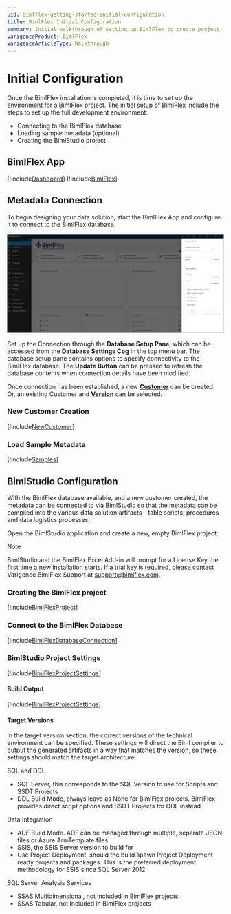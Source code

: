 ```yaml
---
uid: bimlflex-getting-started-initial-configuration
title: BimlFlex Initial Configuration
summary: Initial walkthrough of setting up BimlFlex to create project, connect database, and load sample metadata
varigenceProduct: BimlFlex
varigenceArticleType: Walkthrough
---
```

# Initial Configuration

Once the BimlFlex installation is completed, it is time to set up the environment for a BimlFlex project. The initial setup of BimlFlex include the steps to set up the full development environment:

* Connecting to the BimlFlex database
* Loading sample metadata (optional)
* Creating the BimlStudio project

## BimlFlex App

[!include[Dashboard](../metadata-editors/_incl-header-dashboard.md)]
[!include[BimlFlex](../metadata-editors/_incl-header-bimlflex-app.md)]

## Metadata Connection

To begin designing your data solution, start the BimlFlex App and configure it to connect to the BimlFlex database.

![BimlFlex App Setup Pane](images/bfx-new-connection.png "BimlFlex App Setup Pane")

Set up the Connection through the **Database Setup Pane**, which can be accessed from the **Database Settings Cog** in the top menu bar. The database setup pane contains options to specify connectivity to the BimlFlex database. The **Update Button** can be pressed to refresh the database contents when connection details have been modified.

Once connection has been established, a new [**Customer**](xref:bimlflex-concepts-customer) can be created. Or, an existing Customer and [**Version**](xref:bimlflex-concepts-version) can be selected.

### New Customer Creation

[!include[NewCustomer](../metadata-editors/_incl-header-new-customer.md)]

### Load Sample Metadata

[!include[Samples](_incl-header-samples.md)]

## BimlStudio Configuration

With the BimlFlex database available, and a new customer created, the metadata can be connected to via BimlStudio so that the metadata can be compiled into the various data solution artifacts - table scripts, procedures and data logistics processes.

Open the BimlStudio application and create a new, empty BimlFlex project.

> [!NOTE]
> BimlStudio and the BimlFlex Excel Add-in will prompt for a License Key the first time a new installation starts.
> If a trial key is required, please contact Varigence BimlFlex Support at [support@bimlflex.com](mailto:support@bimlflex.com).

### Creating the BimlFlex project

[!include[BimlFlexProject](../build-and-deployment/_incl-header-bimlstudio-project.md)]

### Connect to the BimlFlex Database

[!include[BimlFlexDatabaseConnection](../build-and-deployment/_incl-header-bimlstudio-connect.md)]

### BimlStudio Project Settings

[!include[BimlFlexProjectSettings](../build-and-deployment/_incl-header-bimlstudio-project-settings.md)]

#### Build Output

[!include[BimlFlexProjectSettings](../build-and-deployment/_incl-header-bimlstudio-project-build-output-settings.md)]

#### Target Versions

In the target version section, the correct versions of the technical environment can be specified. These settings will direct the Biml compiler to output the generated artifacts in a way that matches the version, so these settings should match the target architecture.

SQL and DDL

* SQL Server, this corresponds to the SQL Version to use for Scripts and SSDT Projects
* DDL Build Mode, always leave as None for BimlFlex projects. BimlFlex provides direct script options and SSDT Projects for DDL instead

Data Integration

* ADF Build Mode. ADF can be managed through multiple, separate JSON files or Azure ArmTemplate files
* SSIS, the SSIS Server version to build for
* Use Project Deployment, should the build spawn Project Deployment ready projects and packages. This is the preferred deployment methodology for SSIS since SQL Server 2012

SQL Server Analysis Services

* SSAS Multidimensional, not included in BimlFlex projects
* SSAS Tabular, not included in BimlFlex projects
